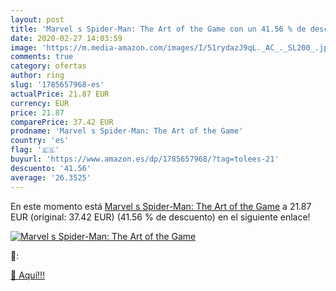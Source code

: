 ```yaml
---
layout: post
title: 'Marvel s Spider-Man: The Art of the Game con un 41.56 % de descuento'
date: 2020-02-27 14:03:59
image: 'https://m.media-amazon.com/images/I/51rydazJ9qL._AC_._SL200_.jpg'
comments: true
category: ofertas
author: ring
slug: '1785657968-es'
actualPrice: 21.87 EUR
currency: EUR
price: 21.87
comparePrice: 37.42 EUR
prodname: 'Marvel s Spider-Man: The Art of the Game'
country: 'es'
flag: '🇪🇸'
buyurl: 'https://www.amazon.es/dp/1785657968/?tag=tolees-21'
descuento: '41.56'
average: '26.3525'
---
```


En este momento está [Marvel s Spider-Man: The Art of the Game](https://www.amazon.es/dp/1785657968/?tag=tolees-21) a 21.87 EUR (original: 37.42 EUR) (41.56 %  de descuento) en el siguiente enlace!

[![Marvel s Spider-Man: The Art of the Game](https://m.media-amazon.com/images/I/51rydazJ9qL._AC_._SL200_.jpg)](https://www.amazon.es/dp/1785657968/?tag=tolees-21)

🔎:


[🛒 Aquí!!!](https://www.amazon.es/dp/1785657968/?tag=tolees-21)
